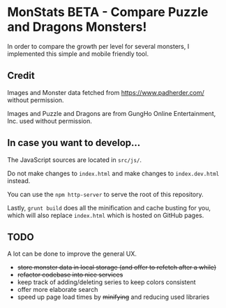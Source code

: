 # MonStats BETA - Compare Puzzle and Dragons Monsters!

In order to compare the growth per level for several monsters, I implemented
this simple and mobile friendly tool.

## Credit
Images and Monster data fetched from https://www.padherder.com/ without
permission.

Images and Puzzle and Dragons are from GungHo Online Entertainment, Inc. used without permission.

## In case you want to develop...
The JavaScript sources are located in `src/js/`.

Do not make changes to `index.html` and make changes to `index.dev.html`
instead.

You can use the `npm http-server` to serve the root of this repository.

Lastly, `grunt build` does all the minification and cache busting for you,
which will also replace `index.html` which is hosted on GitHub pages.

## TODO
A lot can be done to improve the general UX.

* ~~store monster data in local storage (and offer to refetch after a while)~~
* ~~refactor codebase into nice services~~
* keep track of adding/deleting series to keep colors consistent
* offer more elaborate search
* speed up page load times by ~~minifying~~ and reducing used libraries
